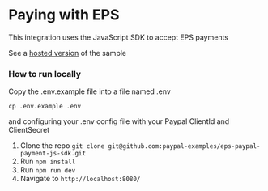# Paying with EPS

This integration uses the JavaScript SDK to accept EPS payments


See a [hosted version](https:/eps-js-sdk.herokuapp.com) of the sample


### How to run locally

Copy the .env.example file into a file named .env

```
cp .env.example .env
```

and configuring your .env config file with your Paypal ClientId and ClientSecret

1. Clone the repo  `git clone git@github.com:paypal-examples/eps-paypal-payment-js-sdk.git`
2. Run `npm install`
3. Run `npm run dev`
4. Navigate to `http://localhost:8080/`